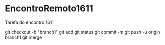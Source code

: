 # EncontroRemoto1611
Tarefa do encontro 1611

git checkout -b "branch1"
git add 
git status
git commit -m
git push -u origin branch1
git merge